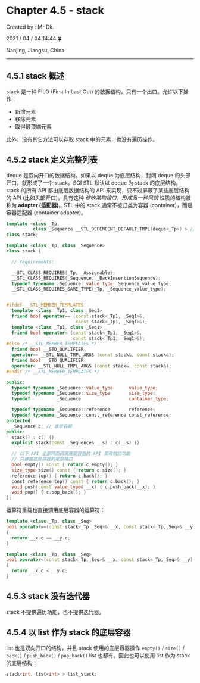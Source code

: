 # Chapter 4.5 - stack

Created by : Mr Dk.

2021 / 04 / 04 14:44 🍀

Nanjing, Jiangsu, China

---

## 4.5.1 stack 概述

stack 是一种 FILO (First In Last Out) 的数据结构，只有一个出口。允许以下操作：

- 新增元素
- 移除元素
- 取得最顶端元素

此外，没有其它方法可以存取 stack 中的元素，也没有遍历操作。

## 4.5.2 stack 定义完整列表

deque 是双向开口的数据结构。如果以 deque 为底层结构，封闭 deque 的头部开口，就形成了一个 stack。SGI STL 默认以 deque 为 stack 的底层结构。stack 的所有 API 都由底层数据结构的 API 来实现，只不过屏蔽了某些底层结构的 API (比如头部开口)。具有这种 _修改某物接口，形成另一种风貌_ 性质的结构被称为 **adapter (适配器)**。STL 中的 stack 通常不被归类为容器 (container)，而是容器适配器 (container adapter)。

```c++
template <class _Tp,
          class _Sequence __STL_DEPENDENT_DEFAULT_TMPL(deque<_Tp>) > // deque
class stack;
```

```c++
template <class _Tp, class _Sequence>
class stack {

  // requirements:

  __STL_CLASS_REQUIRES(_Tp, _Assignable);
  __STL_CLASS_REQUIRES(_Sequence, _BackInsertionSequence);
  typedef typename _Sequence::value_type _Sequence_value_type;
  __STL_CLASS_REQUIRES_SAME_TYPE(_Tp, _Sequence_value_type);


#ifdef __STL_MEMBER_TEMPLATES
  template <class _Tp1, class _Seq1>
  friend bool operator== (const stack<_Tp1, _Seq1>&,
                          const stack<_Tp1, _Seq1>&);
  template <class _Tp1, class _Seq1>
  friend bool operator< (const stack<_Tp1, _Seq1>&,
                         const stack<_Tp1, _Seq1>&);
#else /* __STL_MEMBER_TEMPLATES */
  friend bool __STD_QUALIFIER
  operator== __STL_NULL_TMPL_ARGS (const stack&, const stack&);
  friend bool __STD_QUALIFIER
  operator< __STL_NULL_TMPL_ARGS (const stack&, const stack&);
#endif /* __STL_MEMBER_TEMPLATES */

public:
  typedef typename _Sequence::value_type      value_type;
  typedef typename _Sequence::size_type       size_type;
  typedef          _Sequence                  container_type;

  typedef typename _Sequence::reference       reference;
  typedef typename _Sequence::const_reference const_reference;
protected:
  _Sequence c; // 底层容器
public:
  stack() : c() {}
  explicit stack(const _Sequence& __s) : c(__s) {}

  // 以下 API 全部转而调用底层容器的 API 实现相应功能
  // 只暴露底层容器的尾部接口
  bool empty() const { return c.empty(); }
  size_type size() const { return c.size(); }
  reference top() { return c.back(); }
  const_reference top() const { return c.back(); }
  void push(const value_type& __x) { c.push_back(__x); }
  void pop() { c.pop_back(); }
};
```

运算符重载也直接调用底层容器的运算符：

```c++
template <class _Tp, class _Seq>
bool operator==(const stack<_Tp,_Seq>& __x, const stack<_Tp,_Seq>& __y)
{
  return __x.c == __y.c;
}

template <class _Tp, class _Seq>
bool operator<(const stack<_Tp,_Seq>& __x, const stack<_Tp,_Seq>& __y)
{
  return __x.c < __y.c;
}
```

## 4.5.3 stack 没有迭代器

stack 不提供遍历功能，也不提供迭代器。

## 4.5.4 以 list 作为 stack 的底层容器

list 也是双向开口的结构，并且 stack 使用的底层容器操作 `empty()` / `size()` / `back()` / `push_back()` / `pop_back()` list 也都有。因此也可以使用 list 作为 stack 的底层结构：

```c++
stack<int, list<int> > list_stack;
```
